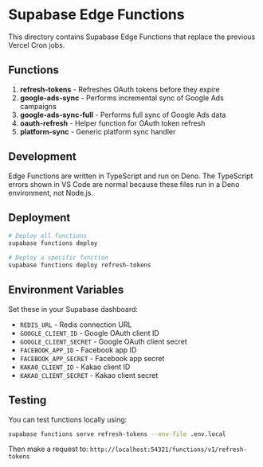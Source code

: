 # Supabase Edge Functions

This directory contains Supabase Edge Functions that replace the previous Vercel Cron jobs.

## Functions

1. **refresh-tokens** - Refreshes OAuth tokens before they expire
2. **google-ads-sync** - Performs incremental sync of Google Ads campaigns
3. **google-ads-sync-full** - Performs full sync of Google Ads data
4. **oauth-refresh** - Helper function for OAuth token refresh
5. **platform-sync** - Generic platform sync handler

## Development

Edge Functions are written in TypeScript and run on Deno. The TypeScript errors shown in VS Code are normal because these files run in a Deno environment, not Node.js.

## Deployment

```bash
# Deploy all functions
supabase functions deploy

# Deploy a specific function
supabase functions deploy refresh-tokens
```

## Environment Variables

Set these in your Supabase dashboard:

- `REDIS_URL` - Redis connection URL
- `GOOGLE_CLIENT_ID` - Google OAuth client ID
- `GOOGLE_CLIENT_SECRET` - Google OAuth client secret
- `FACEBOOK_APP_ID` - Facebook app ID
- `FACEBOOK_APP_SECRET` - Facebook app secret
- `KAKAO_CLIENT_ID` - Kakao client ID
- `KAKAO_CLIENT_SECRET` - Kakao client secret

## Testing

You can test functions locally using:

```bash
supabase functions serve refresh-tokens --env-file .env.local
```

Then make a request to: `http://localhost:54321/functions/v1/refresh-tokens`
